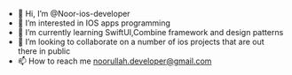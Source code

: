 - 👋 Hi, I’m @Noor-ios-developer
- 👀 I’m interested in IOS apps programming
- 🌱 I’m currently learning SwiftUI,Combine framework and design patterns
- 💞️ I’m looking to collaborate on a number of ios projects that are out there in public
- 📫 How to reach me noorullah.developer@gmail.com

<!---
Noor-ios-developer/Noor-ios-developer is a ✨ special ✨ repository because its `README.md` (this file) appears on your GitHub profile.
You can click the Preview link to take a look at your changes.
--->
